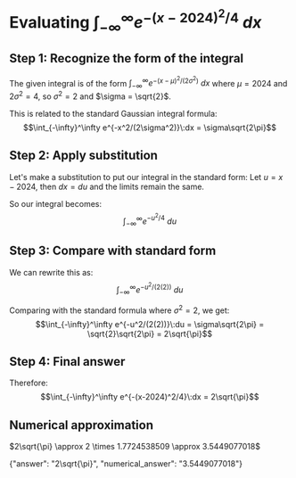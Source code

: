 # Evaluating $\int_{-\infty}^\infty e^{-(x-2024)^2/4}\:dx$

## Step 1: Recognize the form of the integral
The given integral is of the form $\int_{-\infty}^\infty e^{-(x-\mu)^2/(2\sigma^2)}\:dx$ where $\mu = 2024$ and $2\sigma^2 = 4$, so $\sigma^2 = 2$ and $\sigma = \sqrt{2}$.

This is related to the standard Gaussian integral formula:
$$\int_{-\infty}^\infty e^{-x^2/(2\sigma^2)}\:dx = \sigma\sqrt{2\pi}$$

## Step 2: Apply substitution
Let's make a substitution to put our integral in the standard form:
Let $u = x - 2024$, then $dx = du$ and the limits remain the same.

So our integral becomes:
$$\int_{-\infty}^\infty e^{-u^2/4}\:du$$

## Step 3: Compare with standard form
We can rewrite this as:
$$\int_{-\infty}^\infty e^{-u^2/(2(2))}\:du$$

Comparing with the standard formula where $\sigma^2 = 2$, we get:
$$\int_{-\infty}^\infty e^{-u^2/(2(2))}\:du = \sigma\sqrt{2\pi} = \sqrt{2}\sqrt{2\pi} = 2\sqrt{\pi}$$

## Step 4: Final answer
Therefore:
$$\int_{-\infty}^\infty e^{-(x-2024)^2/4}\:dx = 2\sqrt{\pi}$$

## Numerical approximation
$2\sqrt{\pi} \approx 2 \times 1.7724538509 \approx 3.5449077018$

{"answer": "2\\sqrt{\\pi}", "numerical_answer": "3.5449077018"}